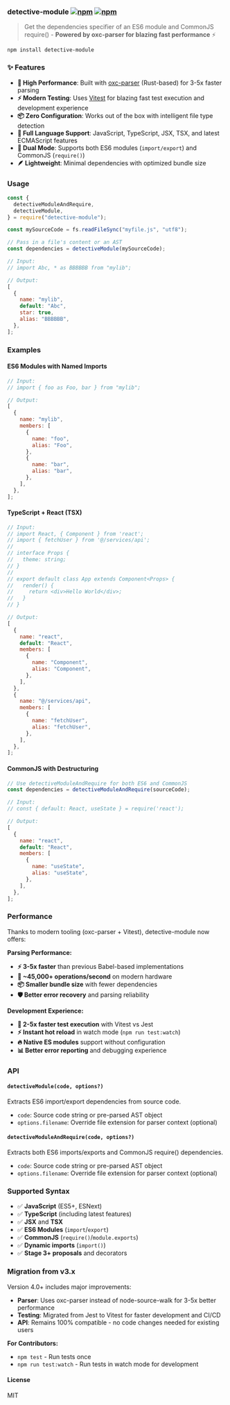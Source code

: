 ### detective-module [![npm](http://img.shields.io/npm/v/detective-module.svg)](https://npmjs.org/package/detective-module) [![npm](http://img.shields.io/npm/dm/detective-module.svg)](https://npmjs.org/package/detective-module)

> Get the dependencies specifier of an ES6 module and CommonJS require() - **Powered by oxc-parser for blazing fast performance** ⚡

`npm install detective-module`

### ✨ Features

- **🚀 High Performance**: Built with [oxc-parser](https://github.com/oxc-project/oxc) (Rust-based) for 3-5x faster parsing
- **⚡ Modern Testing**: Uses [Vitest](https://vitest.dev/) for blazing fast test execution and development experience
- **📦 Zero Configuration**: Works out of the box with intelligent file type detection
- **🎯 Full Language Support**: JavaScript, TypeScript, JSX, TSX, and latest ECMAScript features
- **🔄 Dual Mode**: Supports both ES6 modules (`import/export`) and CommonJS (`require()`)
- **🪶 Lightweight**: Minimal dependencies with optimized bundle size

### Usage

```js
const {
  detectiveModuleAndRequire,
  detectiveModule,
} = require("detective-module");

const mySourceCode = fs.readFileSync("myfile.js", "utf8");

// Pass in a file's content or an AST
const dependencies = detectiveModule(mySourceCode);

// Input:
// import Abc, * as BBBBBB from "mylib";

// Output:
[
  {
    name: "mylib",
    default: "Abc",
    star: true,
    alias: "BBBBBB",
  },
];
```

### Examples

#### ES6 Modules with Named Imports

```js
// Input:
// import { foo as Foo, bar } from "mylib";

// Output:
[
  {
    name: "mylib",
    members: [
      {
        name: "foo",
        alias: "Foo",
      },
      {
        name: "bar",
        alias: "bar",
      },
    ],
  },
];
```

#### TypeScript + React (TSX)

```js
// Input:
// import React, { Component } from 'react';
// import { fetchUser } from '@/services/api';
//
// interface Props {
//   theme: string;
// }
//
// export default class App extends Component<Props> {
//   render() {
//     return <div>Hello World</div>;
//   }
// }

// Output:
[
  {
    name: "react",
    default: "React",
    members: [
      {
        name: "Component",
        alias: "Component",
      },
    ],
  },
  {
    name: "@/services/api",
    members: [
      {
        name: "fetchUser",
        alias: "fetchUser",
      },
    ],
  },
];
```

#### CommonJS with Destructuring

```js
// Use detectiveModuleAndRequire for both ES6 and CommonJS
const dependencies = detectiveModuleAndRequire(sourceCode);

// Input:
// const { default: React, useState } = require('react');

// Output:
[
  {
    name: "react",
    default: "React",
    members: [
      {
        name: "useState",
        alias: "useState",
      },
    ],
  },
];
```

### Performance

Thanks to modern tooling (oxc-parser + Vitest), detective-module now offers:

**Parsing Performance:**

- **⚡ 3-5x faster** than previous Babel-based implementations
- **🎯 ~45,000+ operations/second** on modern hardware
- **📦 Smaller bundle size** with fewer dependencies
- **🛡️ Better error recovery** and parsing reliability

**Development Experience:**

- **🧪 2-5x faster test execution** with Vitest vs Jest
- **⚡ Instant hot reload** in watch mode (`npm run test:watch`)
- **🔥 Native ES modules** support without configuration
- **📊 Better error reporting** and debugging experience

### API

#### `detectiveModule(code, options?)`

Extracts ES6 import/export dependencies from source code.

- `code`: Source code string or pre-parsed AST object
- `options.filename`: Override file extension for parser context (optional)

#### `detectiveModuleAndRequire(code, options?)`

Extracts both ES6 imports/exports and CommonJS require() dependencies.

- `code`: Source code string or pre-parsed AST object
- `options.filename`: Override file extension for parser context (optional)

### Supported Syntax

- ✅ **JavaScript** (ES5+, ESNext)
- ✅ **TypeScript** (including latest features)
- ✅ **JSX** and **TSX**
- ✅ **ES6 Modules** (`import`/`export`)
- ✅ **CommonJS** (`require()`/`module.exports`)
- ✅ **Dynamic imports** (`import()`)
- ✅ **Stage 3+ proposals** and decorators

### Migration from v3.x

Version 4.0+ includes major improvements:

- **Parser**: Uses oxc-parser instead of node-source-walk for 3-5x better performance
- **Testing**: Migrated from Jest to Vitest for faster development and CI/CD
- **API**: Remains 100% compatible - no code changes needed for existing users

**For Contributors:**

- `npm test` - Run tests once
- `npm run test:watch` - Run tests in watch mode for development

#### License

MIT
